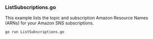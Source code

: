 ### ListSubscriptions.go

This example lists the topic and subscription Amazon Resource Names (ARNs) for your Amazon SNS subscriptions.

`go run ListSubscriptions.go`
